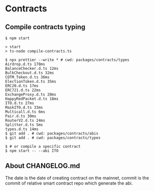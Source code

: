# Contracts

<!-- cspell:disable -->

## Compile contracts typing

```console
$ npm start

> start
> ts-node compile-contracts.ts

$ npx prettier --write * # cwd: packages/contracts/types
Airdrop.d.ts 178ms
BalanceChecker.d.ts 12ms
BulkCheckout.d.ts 32ms
COTM_Token.d.ts 36ms
ElectionToken.d.ts 35ms
ERC20.d.ts 17ms
ERC721.d.ts 22ms
ExchangeProxy.d.ts 20ms
HappyRedPacket.d.ts 18ms
ITO.d.ts 27ms
MaskITO.d.ts 33ms
Multicall.d.ts 6ms
Pair.d.ts 30ms
RouterV2.d.ts 24ms
Splitter.d.ts 5ms
types.d.ts 14ms
$ git add . # cwd: packages/contracts/abis
$ git add . # cwd: packages/contracts/types

$ # or compile a specific contract
$ npm start -- --abi ITO
```

## About CHANGELOG.md

The date is the date of creating contract on the mainnet, commit is the commit of relative smart contract repo which generate the abi.
